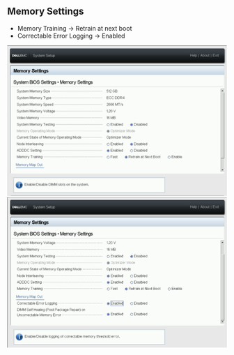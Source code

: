 ## Memory Settings

- Memory Training -> Retrain at next boot
- Correctable Error Logging -> Enabled

![Memory 1](Memory-1.png)
![Memory 2](Memory-2.png)
